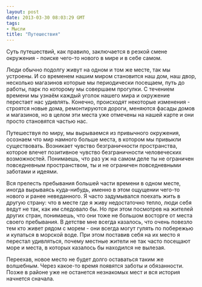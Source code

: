 ```yaml
---
layout: post
date: 2013-03-30 08:03:29 GMT
tags:
- Мысли
title: "Путешествия"
---
```

<p><span>Суть путешествий, как правило, заключается в резкой смене окружения - поиске чего-то нового в мире и в себе самом.</span></p>
<p>Люди обычно подолгу живут на одном и том же месте, так мы устроены. И со временем нашим миром становится наш дом, наш двор, несколько магазинов которые мы периодически посещаем, путь до работы, парк по которому мы совершаем прогулки. С течением времени мы узнаём каждый уголок нашего мира и окружение перестает нас удивлять. Конечно, происходят некоторые изменения - строятся новые дома, ремонтируются дороги, меняются фасады домов и магазинов, но в целом эти места уже отмечены на нашей карте и они просто становятся частью нас.</p>
<p>Путешествуя по миру, мы вырываемся из привычного окружения, осознаем что мир намного больше места, в котором мы привыкли существовать. Возникает чувство безграничности пространства, которое влечет позитивное чувство безграничности человеческих возможностей. Понимаешь, что раз уж на самом деле ты не ограничен повседневным пространством, ты и не ограничен повседневными заботами и идеями.</p>
<p>Вся прелесть пребывания большей части времени в одном месте, иногда вырываясь куда-нибудь, именно в этом ощущении чего-то нового и ранее неведанного. Я часто задумывался поехать жить в другую страну: что в месте где я живу недостаточно тепло, люди себя ведут не так, как им следовало бы. Но при этом посмотрев на жителей других стран, понимаешь, что они тоже не большом восторге от места своего пребывания. В детстве мне всегда казалось, что очень повезло тем кто живет рядом с морем - они всегда могут гулять по побережью и купаться в морской воде. При этом поставив себя на их место я перестал удивляться, почему местные жители не так часто посещают море и места, в которых казалось бы находился не вылезая.&nbsp;</p>
<p>Переехав, новое место не будет долго оставаться таким же волшебным. Через какое-то время появятся заботы и обязанности. Позже в районе уже не останется незнакомых мест и вся история начнется сначала.</p>
<p></p>